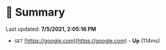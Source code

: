 # 📖 Summary
Last updated: **7/5/2021, 2:05:16 PM**

- `GET` [https://google.com](https://google.com) - **Up** (114ms)
